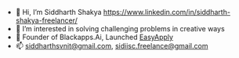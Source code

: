 - 👋 Hi, I’m Siddharth Shakya https://www.linkedin.com/in/siddharth-shakya-freelancer/
- 👀 I’m interested in solving challenging problems in creative ways
- 🌱 Founder of Blackapps.Ai, Launched [EasyApply](https://play.google.com/store/apps/details?id=com.blackapps.ai.easyapply)
- 📫 siddharthsvnit@gmail.com, sidiisc.freelance@gmail.com

<!---
getmlcode/getmlcode is a ✨ special ✨ repository because its `README.md` (this file) appears on your GitHub profile.
You can click the Preview link to take a look at your changes.
--->
